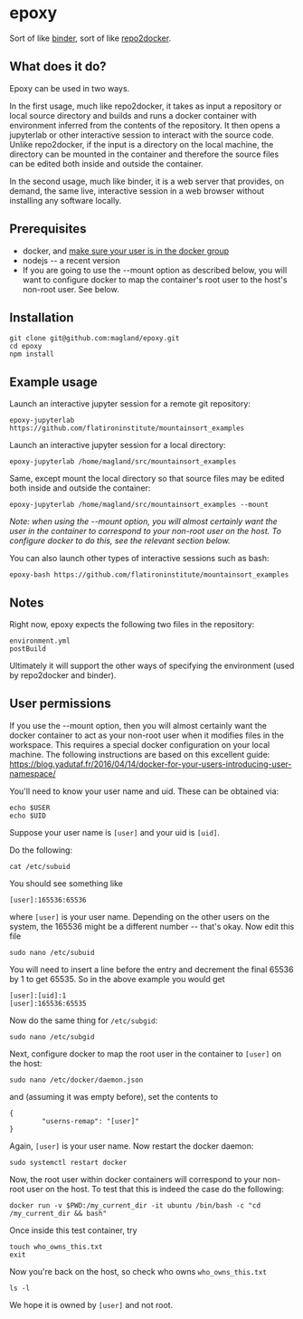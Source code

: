 # epoxy

Sort of like [binder](https://mybinder.readthedocs.io/en/latest/), sort of like [repo2docker](https://github.com/jupyter/repo2docker).

## What does it do?

Epoxy can be used in two ways.

In the first usage, much like repo2docker, it takes as input a repository or local source directory and builds and runs a docker container with environment inferred from the contents of the repository. It then opens a jupyterlab or other interactive session to interact with the source code. Unlike repo2docker, if the input is a directory on the local machine, the directory can be mounted in the container and therefore the source files can be edited both inside and outside the container.

In the second usage, much like binder, it is a web server that provides, on demand, the same live, interactive session in a web browser without installing any software locally.

## Prerequisites

* docker, and [make sure your user is in the docker group](https://docs.docker.com/install/linux/linux-postinstall/)
* nodejs -- a recent version
* If you are going to use the --mount option as described below, you will want to configure docker to map the container's root user to the host's non-root user. See below.

## Installation
```
git clone git@github.com:magland/epoxy.git
cd epoxy
npm install
```

## Example usage

Launch an interactive jupyter session for a remote git repository:

```
epoxy-jupyterlab https://github.com/flatironinstitute/mountainsort_examples
```

Launch an interactive jupyter session for a local directory:

```
epoxy-jupyterlab /home/magland/src/mountainsort_examples
```

Same, except mount the local directory so that source files may be edited both inside and outside the container:

```
epoxy-jupyterlab /home/magland/src/mountainsort_examples --mount
```

*Note: when using the --mount option, you will almost certainly want the user in the container to correspond to your non-root user on the host. To configure docker to do this, see the relevant section below.*

You can also launch other types of interactive sessions such as bash:

```
epoxy-bash https://github.com/flatironinstitute/mountainsort_examples
```

## Notes

Right now, epoxy expects the following two files in the repository:

```
environment.yml
postBuild
```

Ultimately it will support the other ways of specifying the environment (used by repo2docker and binder).

## User permissions

If you use the --mount option, then you will almost certainly want the docker container to act as your non-root user when it modifies files in the workspace. This requires a special docker configuration on your local machine. The following instructions are based on this excellent guide: https://blog.yadutaf.fr/2016/04/14/docker-for-your-users-introducing-user-namespace/

You'll need to know your user name and uid. These can be obtained via:

```
echo $USER
echo $UID
```

Suppose your user name is `[user]` and your uid is `[uid]`.

Do the following:

```
cat /etc/subuid
```

You should see something like

```
[user]:165536:65536
```

where `[user]` is your user name. Depending on the other users on the system, the 165536 might be a different number -- that's okay. Now edit this file

```
sudo nano /etc/subuid
```

You will need to insert a line before the entry and decrement the final 65536 by 1 to get 65535. So in the above example you would get

```
[user]:[uid]:1
[user]:165536:65535
```

Now do the same thing for `/etc/subgid`:

```
sudo nano /etc/subgid
```

Next, configure docker to map the root user in the container to `[user]` on the host:

```
sudo nano /etc/docker/daemon.json
```

and (assuming it was empty before), set the contents to

```
{
        "userns-remap": "[user]"
}
```

Again, `[user]` is your user name. Now restart the docker daemon:

```
sudo systemctl restart docker
```

Now, the root user within docker containers will correspond to your non-root user on the host. To test that this is indeed the case do the following:

```
docker run -v $PWD:/my_current_dir -it ubuntu /bin/bash -c "cd /my_current_dir && bash"
```

Once inside this test container, try

```
touch who_owns_this.txt
exit
```
Now you're back on the host, so check who owns `who_owns_this.txt`

```
ls -l
```

We hope it is owned by `[user]` and not root.






